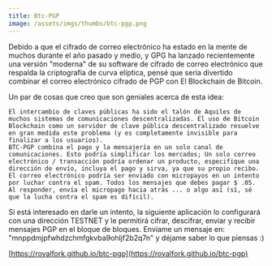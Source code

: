 ```yaml
---
title: Btc-PGP
image: /assets/imgs/thumbs/btc-pgp.png
---
```


Debido a que el cifrado de correo electrónico ha estado en la mente de muchos durante el año pasado y medio, y GPG ha lanzado recientemente una versión "moderna" de su software de cifrado de correo electrónico que respalda la criptografía de curva elíptica, pensé que sería divertido combinar el correo electrónico cifrado de PGP con El Blockchain de Bitcoin.

Un par de cosas que creo que son geniales acerca de esta idea:

    El intercambio de claves públicas ha sido el talón de Aquiles de muchos sistemas de comunicaciones descentralizadas. El uso de Bitcoin Blockchain como un servidor de clave pública descentralizado resuelve en gran medida este problema (y es completamente invisible para finalizar a los usuarios).
    BTC-PGP combina el pago y la mensajería en un solo canal de comunicaciones. Esto podría simplificar los mercados; Un solo correo electrónico / transacción podría ordenar un producto, especifique una dirección de envío, incluya el pago y sirva, ya que su propio recibo.
    El correo electrónico podría ser enviado con micropayos en un intento por luchar contra el spam. Todos los mensajes que debes pagar $ .05. Al responder, envía el micropago hacia atrás ... o algo así (sí, sé que la lucha contra el spam es difícil).

Si está interesado en darle un intento, la siguiente aplicación lo configurará con una dirección TESTNET y le permitirá cifrar, descifrar, enviar y recibir mensajes PGP en el bloque de bloques. Envíame un mensaje en: "mnppdmjpfwhdzchmfgkvba9ohljf2b2q7n" y déjame saber lo que piensas :) 

[https://royalfork.github.io/btc-pgp](https://royalfork.github.io/btc-pgp)
